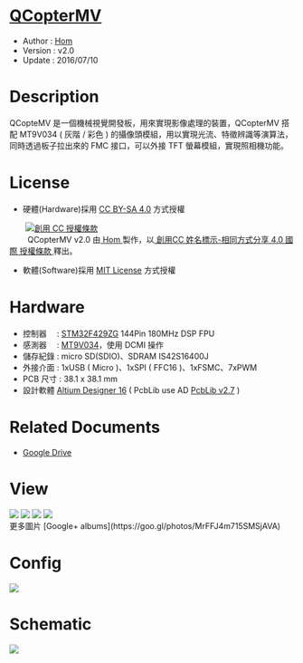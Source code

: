 ﻿[QCopterMV](https://github.com/QCopter/QCopterMachineVision)
========
* Author  : [Hom](https://about.me/hom)
* Version : v2.0
* Update  : 2016/07/10

Description
========
QCopteMV 是一個機械視覺開發板，用來實現影像處理的裝置，QCopterMV 搭配 MT9V034 ( 灰階 / 彩色 ) 的攝像頭模組，用以實現光流、特徵辨識等演算法，同時透過板子拉出來的 FMC 接口，可以外接 TFT 螢幕模組，實現照相機功能。

License
========
* 硬體(Hardware)採用 [CC BY-SA 4.0](http://creativecommons.org/licenses/by-sa/4.0/deed.zh_TW) 方式授權 
  
　　<a rel="license" href="http://creativecommons.org/licenses/by-sa/4.0/deed.zh_TW"><img alt="創用 CC 授權條款" style="border-width:0" src="http://i.creativecommons.org/l/by-sa/3.0/tw/80x15.png" /></a>  
　　<span xmlns:dct="http://purl.org/dc/terms/" property="dct:title"> QCopterMV v2.0 </span>由<a xmlns:cc="http://creativecommons.org/ns#" href="http://about.me/Hom" property="cc:attributionName" rel="cc:attributionURL"> Hom </a>製作，以<a rel="license" href="http://creativecommons.org/licenses/by-sa/4.0/deed.zh_TW"> 創用CC 姓名標示-相同方式分享 4.0 國際 授權條款 </a>釋出。  

* 軟體(Software)採用 [MIT License](http://opensource.org/licenses/MIT) 方式授權  

Hardware
========
* 控制器　 : [STM32F429ZG](http://www.st.com/web/catalog/mmc/FM141/SC1169/SS1577/LN11/PF252140) 144Pin 180MHz DSP FPU
* 感測器　 : [MT9V034](http://www.onsemi.cn/PowerSolutions/product.do?id=MT9V034)，使用 DCMI 操作
* 儲存紀錄 : micro SD(SDIO)、SDRAM IS42S16400J
* 外接介面 : 1xUSB ( Micro )、1xSPI ( FFC16 )、1xFSMC、7xPWM
* PCB 尺寸 : 38.1 x 38.1 mm
* 設計軟體 [Altium Designer 16](http://www.altium.com/en/products/altium-designer) ( PcbLib use AD [PcbLib v2.7](https://github.com/KitSprout/AltiumDesigner_PcbLibrary/releases/tag/v2.7) )

Related Documents
========
* [Google Drive](https://goo.gl/fuyLuI)

View
========
<img src="https://lh3.googleusercontent.com/ue6zPvTZ3z9VI1eWQtJl3It5LIeV-sV-56b178vrD5NzY6ASAr090aUUhJ_BbtQby-CAoIUp114ydna3E6OPN9FIPSahUJ7c4iJkSYAbUqpcM2ZfE7Z9hH3cBzNkyMmBxMuZgcLXee7467L8MT798Q9kf1QArcCjtOsoo37hNoQORx_hXAXghHYe-qcAsxzGyrc398KBMU9RuTTVeuABkvdXd58kFqYr_ZRf9yg9q6CO__UzNd-LZ565zdSp3ccz7-DzvZOYkJCzIy7AeUZe_uPvgmYFr9PaFbRaZ2-Fqs-KszVl4FSOOUvlQfXUgfYpmfPiSpyAADaXHMnqW12ldBQYMC8r-aZakdho8wkHTFb35fyJ68ivSOe_rfHAA2KX45mr7gXiheJakCAO2KLo2BDMwqqF38P19LU-XetZQiVraqAr4UBnbe4Q_pK4igFalZKaLh2YjzDxKbOIqZy1H5ebu3pPz5s-RHiEfCEOGJA13sn0j2-zLy2e64Ed_rqMj0kAELfNpK4jVi-8yY74NbbTvSCUJiGEmeL_WU-cwrV3N8YU5MJgJMJehDwDzmpQ5EIx3v3-J7vOyy-iu6OhUco3zisdKixI=w1034-h775-no" />
<img src="https://lh3.googleusercontent.com/DCbW94yBTGVT5zWZttmClBILkq6TUM5sgCaP0QeHRCKTmShS88CXgZ4XfzCpqJFHBasQGLTMLvcYyAYRhmrYofAhqA1mOFSAgJLKoqv_fkONCpCGa0MyVDcsEpfya9Z9QiZMlajM-MfzbEXXflJw67tmrnRuE3PbCzqpamLK5tZi8Dd7DKeAkAPpp-B9fEiI4YlGFttJHBhcCeVkg_bb8rEG5Zn_9TXDHveJht8hJMSkO1QlfthyNTmR2PmdZ7AO0Y3fEsd1o16RzcuiAnC0W_szpe923jZ_uuIGgl1ixjWTNI76BBR7b57WsEY6t_XIguQBnIOJh1_LJGDlT68KYWtgO1CAs5JkAcC7Aj_IAf3ikYb1kcotBfx-UUv9kHs2y1i5qrpoGg7hbBH2Xhyj6nGEGh49pSULAklDeR3PAOKdOQpUu5VM5qMYtXziGg5ZBWTjE4qKaD2yu3obY7-jSP835jZes07ynIX970i5ZuwX0r3hLk0lBC2bYufaFCCg-kZ4WIZyMxeLAleNCZPtZdUecxKXTDRMLl3A_DkhH0x7GOr4we-TqArhxOsgGdM9XFt0rsHtb2MrTAT2ZGQhOa-mftT9F27w=w1034-h775-no" />
<img src="https://lh3.googleusercontent.com/1Sw_CvDjMI6NH4_1F4HMcRpAUrVuvjA6O-nHo9JvFfiRIQcvHaILRWJUbRaphnmL8xWPrkFF4vB16AjCYMGzb5fbqf9Qx8kpgfy3w1ReJhzposCZfWQU0CDE-5hCWuqnBLhBsrP4I6NFgEsHEVO16bFptAlpB9pc085Y5MNel3JgqWp142JlyJVUMZfZMwNJ7hunSgRBtqJgZNvWMm0IVc95EG6qjGo3x_LQ_8JugyBCyH3hhxG3Q6mGUqWSeh_1VRQpD17j4u_3Vnw1xHTJN1OwQhj_pHtV9-kgO2KITOZCozmcoNV04_6BZijsxiYhODJl5BMp9ZEaetpC2D7cdT3DU-eVXYAP88p488PHPCmbnM-tXPbEYU5_m7KQcv6-qspjGXaCUVYaQp7HO2-hwwgiGDLfbOZnJNc_10aDAFviicrnlFLQxJy-DbND8ZE65FZ2jBwbzpWeJDHpgsGquzslF5bGlvdz8-jYSlS2fMvOHKUPXH3Ig3pEVKgl9zIXGJigkcficnxIjaKqsE5IV1UxhvpVVKEKLM_RfQLjSmBmyo0oywBaXtiFj9WCfRzSv9z9UFYyu6NNRGh2qHyUR8a7KI8mR7I8=w1034-h775-no" />
<img src="https://lh3.googleusercontent.com/ec8oIE2dwcr0_s0QZCXFnyh7BF5DpkSi4BUbh89zMOVRPE3HgvSdlD34t0rrZdmVF5AKAI9P9Jjkm3YbF4VfRNVeiVY-FCSNRtQeACs_vNy1bJkGHt6TdIpSt9BNBfABo00FHWMIU2SYwS3BZPtbBFexO4kqFGIzyFOuxYey4FJqwkU-v7eA9oXHvQfBnJuo6YiqcIdHrPJco2rJpVTrjWv3K83H12as80HdnWQHH8i9Zbgke-PSImvUlYIPCeSb6ywrp02t2TCqXyKNz6O076_Xk-WlZ-F5BoxTShHe69GDQFmpNkykxSpbB3Tg249-3uEEOY9A72z5NOv4P8Polf7dOjG7F5GcYwf5_DSjLs2_xTKXgCu_TAFxx77rIiLf_enIb-T0h604xVg1KQPxbUDgit0MScGfj1kI5TeS6nv8KsXp4vMDu-K-72MEudjfbMBqewXegFrd7_sjvTdUIvuiPZbOHzrzua3GiZ2Zs10GjuW_7SPWx0hgAzujnNA4XVaxh0CCKLHlCZkSmQPtJEzNLr4X3yy5EKvlRdooWyxTh58pyHdqp4nBh-OwhnqjrCxTK-k4shp0SaOIEAi-vMepAGvEyzKL=w1034-h775-no" />
<br />
更多圖片 [Google+ albums](https://goo.gl/photos/MrFFJ4m715SMSjAVA)

Config
========
<img src="https://lh3.googleusercontent.com/4Po7337NoiWxhgMfG1vXHk9g2MSbqrtmTYOuSxLJeKZ0neD7i8UhdLEBi-zh7o_OlIyE6LptnLwTlfTR0QQcLGpj76mubFZldpNuhaTk4S8WSh93DCo_EL0zeGwzk45yuOO5k1D1YoBsK9HlN9JgReyy0_ROZNisTyc1ihbVri03aGUbQi3UIhV0Cyvg2FprYW_NB_J5bVoq5iUeAwNqniZaKuv9m8J62Xe5l8Vf0ga07Fc08jDM3dipsZ-acrCzpcUBtwlfvKsx0UpPfsG_gubri8v_2P66ftkTSED4rNLT8GQmTIxCVe6RUSwpJyXenYHhPTqPzTSKVxe5-mfULlnYNiaRrP4tRnVAWq94DcKN7JiE9pWMC3EJRyh5BMUnAJixUQnExrOFAmD9Hf1RC6Ih_Xqe5982aXG4HEjID3Fp0-zV6vGIr90sf37VzKV4VMowsEUCR3-rdjVHt7iToCUUrXkq6aFRFd3AikI8O2RKq18QfA8B2QmeEObWBk6aiQZWBVj_S1D-_X9EzLGOSUC3YnxMtbsAbKZ_kdtSCER7PtZsP8VxLmci4zgTbVk7-LaNvo7eg1rJlCqvMH-mr7erBoAmZZXt=w1520-h1550-no" />

Schematic
========
<img src="https://lh3.googleusercontent.com/JYEH6oaqF5HxJ-IpjEClijKtH1v2w919OY0XC80aiO0e26gNOEMFgAnEkak252IfexXOoVE1XtrCGwBkDIPHK4YzrW1DZ46Ym9-e8U9Hpx6JZuxl-f0fK44rD_Qlsw5Vvt__CH66OAdHMBinQC7_pHuiM_ieQE8RGdBfmqwtyyV2Ny1z_tRedYFG12OE2hGHMU0-WgolJpUxMvuw6E-Hxr9IpwkyjFlKK2CgybAw6Noa8CV0XvSOl0PWdC70qEmWpYUDsgOWSn7fj8pyER_2GmaIuTUOOfd_FTgv-cldA3cfTg9L5WoEe28qhjwvHz092NK7FF-N-rYtVrm2izFXsRKEi-nxXnsD6u34d7wseMI97Mekwqg_Zm5eho-jscS2sQaahuQkunDFdrPHJrDmWZFhDE5gQVHLX63dFKba5V8hge92VlBheOTZd0zhjWoXlewIJTZYB7Bw2rAY2XEcTURfeFcsrqosW7oAhVKMZ989PBGmg9kOOjd2l0LdmvJENFoP5WYzpP8XmuoIDfhKDgmmJ0kv9cZCRJoqrqmRkZd0zy5XyV8PIhj6_aBg4qOsM4bjWo8BBaMRarNv_roGK8cVGtqtaT02=w2336-h1200-no" />
